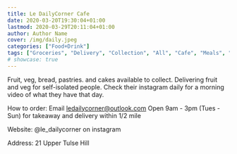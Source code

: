 ```yaml
---
title: Le DailyCorner Cafe
date: 2020-03-20T19:30:04+01:00
lastmod: 2020-03-29T20:11:04+01:00
author: Author Name
cover: /img/daily.jpeg
categories: ["Food+Drink"]
tags: ["Groceries", "Delivery", "Collection", "All", "Cafe", "Meals", "French", "Fruit+Veg", "Bread", "Cakes", "Dessert"]
# showcase: true
---
```


Fruit, veg, bread, pastries. and cakes available to collect.  Delivering fruit and veg for self-isolated people. Check their instagram daily for a morning video of what they have that day.

How to order: Email ledailycorner@outlook.com Open 9am - 3pm (Tues - Sun) for takeaway and delivery within 1/2 mile

Website: @le_dailycorner on instagram

Address: 21 Upper Tulse Hill
